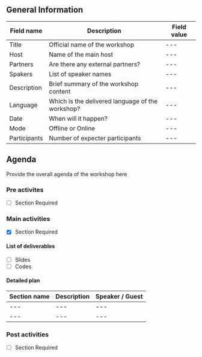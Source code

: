 ## General Information
<!-- Replace `---` with your workshop information -->
| Field name | Description | Field value |
| ------------- | ------ | ------------- |
| Title | Official name of the workshop | --- |
| Host | Name of the main host | --- |
| Partners | Are there any external partners? | --- |
| Spakers | List of speaker names | --- |
| Description | Brief summary of the workshop content | --- |
| Language | Which is the delivered language of the workshop? | --- |
| Date | When will it happen? | --- |
| Mode | Offline or Online | --- |
| Participants | Number of expecter participants | --- |

## Agenda

Provide the overall agenda of the workshop here

### Pre activites

<!-- Check below section if this section is requid -->
- [ ] Section Required 

<!--Provide more information if there is pre-activities -->

### Main activities
<!-- Check below section if this section is requid -->
- [x] Section Required 

#### List of deliverables
- [ ] Slides
- [ ] Codes

#### Detailed plan

| Section name| Description | Speaker / Guest |
| ------------- | ------ | ------------- |
| --- | --- | --- |
| --- | --- | --- |

<!--Provide more information if there is main-activities -->

### Post activities

<!-- Check below section if this section is requid -->
- [ ] Section Required 

<!--Provide more information if there is post-activities -->